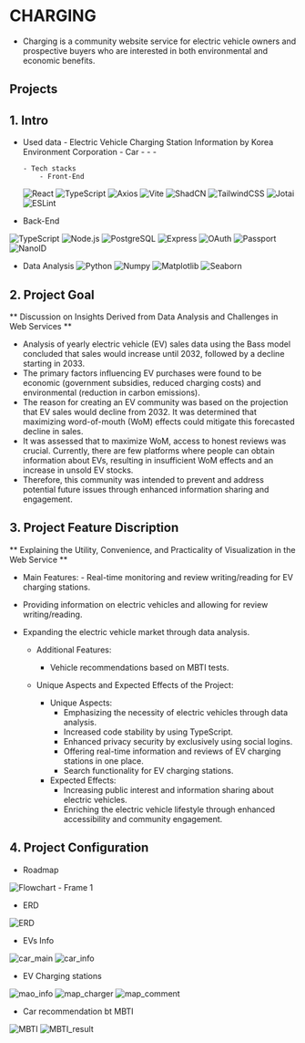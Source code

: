 # CHARGING

- Charging is a community website service for electric vehicle owners and prospective buyers who are interested in both environmental and economic benefits.

## Projects

## 1. Intro

- Used data - Electric Vehicle Charging Station Information by Korea Environment Corporation - Car - - -

      - Tech stacks
          - Front-End

  ![React](https://img.shields.io/badge/React-20232A?style=flat-square&logo=react&logoColor=61DAFB)
  ![TypeScript](https://img.shields.io/badge/TypeScript-007ACC?style=flat-square&logo=typescript&logoColor=white)
  ![Axios](https://img.shields.io/badge/Axios-20232A?style=flat-square&logo=axios&logoColor=61DAFB)
  ![Vite](https://img.shields.io/badge/Vite-20232A?style=flat-square&logo=vite&logoColor=AD46EF)
  ![ShadCN](https://img.shields.io/badge/ShadCN-20232A?style=flat-square&logo=shadcn&logoColor=black)
  ![TailwindCSS](https://img.shields.io/badge/TailwindCSS-38B2AC?style=flat-square&logo=tailwind-css&logoColor=white)
  ![Jotai](https://img.shields.io/badge/Jotai-20232A?style=flat-s&logo=jotai&logoColor=61DAFB)
  ![ESLint](https://img.shields.io/badge/ESLint-4B32C3?style=flat-square&logo=eslint&logoColor=white)

- Back-End

![TypeScript](https://img.shields.io/badge/TypeScript-007ACC?style=flat-square&logo=typescript&logoColor=white)
![Node.js](https://img.shields.io/badge/Node.js-43853D?style=flat-square&logo=node-dot-js&logoColor=white)
![PostgreSQL](https://img.shields.io/badge/PostgreSQL-316192?style=flat-square&logo=postgresql&logoColor=white)
![Express](https://img.shields.io/badge/Express-000000?style=flat-square&logo=express&logoColor=white)
![OAuth](https://img.shields.io/badge/OAuth-000000?style=flat-square&logo=oauth&logoColor=white)
![Passport](https://img.shields.io/badge/Passport-34E27A?style=flat-square&logo=passport&logoColor=white)
![NanoID](https://img.shields.io/badge/NanoID-000000?style=flat-square&logo=nanoid&logoColor=white)

- Data Analysis
  ![Python](https://img.shields.io/badge/Python-3776AB?style=flat-square&logo=python&logoColor=white)
  ![Numpy](https://img.shields.io/badge/Numpy-013243?style=flat-square&logo=numpy&logoColor=white)
  ![Matplotlib](https://img.shields.io/badge/Matplotlib-000000?style=flat-square&logo=matplotlib&logoColor=white)
  ![Seaborn](https://img.shields.io/badge/Seaborn-3776AB?style=flat-square&logo=seaborn&logoColor=white)

## 2. Project Goal

** Discussion on Insights Derived from Data Analysis and Challenges in Web Services **

- Analysis of yearly electric vehicle (EV) sales data using the Bass model concluded that sales would increase until 2032, followed by a decline starting in 2033.
- The primary factors influencing EV purchases were found to be economic (government subsidies, reduced charging costs) and environmental (reduction in carbon emissions).
- The reason for creating an EV community was based on the projection that EV sales would decline from 2032. It was determined that maximizing word-of-mouth (WoM) effects could mitigate this forecasted decline in sales.
- It was assessed that to maximize WoM, access to honest reviews was crucial. Currently, there are few platforms where people can obtain information about EVs, resulting in insufficient WoM effects and an increase in unsold EV stocks.
- Therefore, this community was intended to prevent and address potential future issues through enhanced information sharing and engagement.

## 3. Project Feature Discription

** Explaining the Utility, Convenience, and Practicality of Visualization in the Web Service **

- Main Features: - Real-time monitoring and review writing/reading for EV charging stations.
- Providing information on electric vehicles and allowing for review writing/reading.
- Expanding the electric vehicle market through data analysis.

  - Additional Features:

    - Vehicle recommendations based on MBTI tests.

  - Unique Aspects and Expected Effects of the Project:
    - Unique Aspects:
      - Emphasizing the necessity of electric vehicles through data analysis.
      - Increased code stability by using TypeScript.
      - Enhanced privacy security by exclusively using social logins.
      - Offering real-time information and reviews of EV charging stations in one place.
      - Search functionality for EV charging stations.
    - Expected Effects:
      - Increasing public interest and information sharing about electric vehicles.
      - Enriching the electric vehicle lifestyle through enhanced accessibility and community engagement.

## 4. Project Configuration

- Roadmap

![Flowchart - Frame 1](https://github.com/user-attachments/assets/fb505957-9566-419d-bf1d-f2f753536d6a)

- ERD

![ERD](https://github.com/user-attachments/assets/ed9c1c2c-582e-4077-9ed8-665ee5325dfa)

- EVs Info

![car_main](https://github.com/user-attachments/assets/3df28fad-1f3d-4713-a03f-c82f34512eec)
![car_info](https://github.com/user-attachments/assets/2e46f9f4-e229-4afb-977c-09fdb9f2ce0e)

- EV Charging stations

![mao_info](https://github.com/user-attachments/assets/529a1855-468d-47fa-b762-b89c1cbf3610)
![map_charger](https://github.com/user-attachments/assets/5b0bf348-679f-4734-8476-a76b28afa3aa)
![map_comment](https://github.com/user-attachments/assets/556d156f-f351-4e09-aeb9-b131cc25ca3b)

- Car recommendation bt MBTI

![MBTI](https://github.com/user-attachments/assets/2494cc37-5b52-49d7-badb-4215b861aa7f)
![MBTI_result](https://github.com/user-attachments/assets/26b16957-c894-4815-893e-83531ec24f23)

